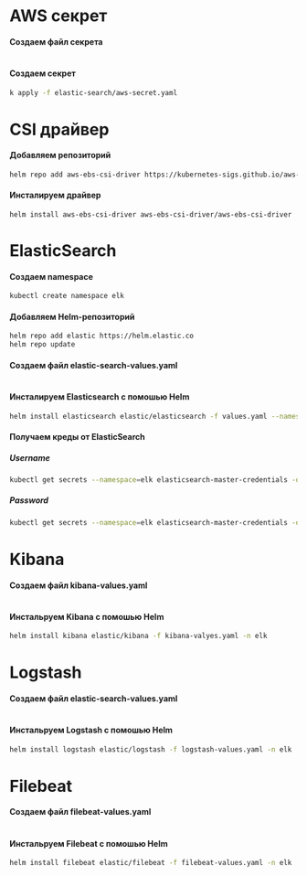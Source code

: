 # AWS секрет
#### Создаем файл секрета
```yaml

```
#### Создаем секрет
```bash
k apply -f elastic-search/aws-secret.yaml 
```
# CSI драйвер

#### Добавляем репозиторий
```bash
helm repo add aws-ebs-csi-driver https://kubernetes-sigs.github.io/aws-ebs-csi-driver
```
#### Инсталируем драйвер
```helm
helm install aws-ebs-csi-driver aws-ebs-csi-driver/aws-ebs-csi-driver
```

# ElasticSearch

#### Создаем namespace
```bash
kubectl create namespace elk
```
#### Добавляем Helm-репозиторий
```bash 
helm repo add elastic https://helm.elastic.co
helm repo update
```
#### Создаем файл elastic-search-values.yaml
```yaml

```
#### Инсталируем Elasticsearch c помошью Helm
```bash
helm install elasticsearch elastic/elasticsearch -f values.yaml --namespace elk
```
#### Получаем креды от ElasticSearch

##### Username
```bash
kubectl get secrets --namespace=elk elasticsearch-master-credentials -ojsonpath='{.data.username}' | base64 -d
```
##### Password
```bash
kubectl get secrets --namespace=elk elasticsearch-master-credentials -ojsonpath='{.data.password}' | base64 -d
```
# Kibana

#### Создаем файл kibana-values.yaml
```yaml

```
#### Инстальруем Kibana с помошью Helm
```bash
helm install kibana elastic/kibana -f kibana-valyes.yaml -n elk
```
# Logstash

#### Создаем файл elastic-search-values.yaml
```yaml

```
#### Инстальруем Logstash с помошью Helm
```bash
helm install logstash elastic/logstash -f logstash-values.yaml -n elk
```
# Filebeat

#### Создаем файл filebeat-values.yaml
```yaml

```
#### Инстальруем Filebeat с помошью Helm
```bash
helm install filebeat elastic/filebeat -f filebeat-values.yaml -n elk
```


